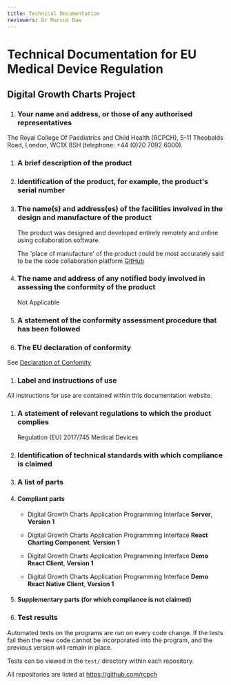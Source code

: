 ```yaml
---
title: Technical Documentation
reviewers: Dr Marcus Baw
---
```


# Technical Documentation for EU Medical Device Regulation

## Digital Growth Charts Project

1. ### Your name and address, or those of any authorised representatives

The Royal College Of Paediatrics and Child Health (RCPCH), 5-11 Theobalds Road, London, WC1X 8SH (telephone: +44 (0)20 7092 6000).

1. ### A brief description of the product

1. ### Identification of the product, for example, the product's serial number

1. ### The name(s) and address(es) of the facilities involved in the design and manufacture of the product

    The product was designed and developed entirely remotely and online using collaboration software.

    The 'place of manufacture' of the product could be most accurately said to be the code collaboration platform [GitHub](https://github.com/)

1. ### The name and address of any notified body involved in assessing the conformity of the product

    Not Applicable

1. ### A statement of the conformity assessment procedure that has been followed

    
2. ### The EU declaration of conformity

See [Declaration of Confomity](doc-api.md)

1. ### Label and instructions of use

All instructions for use are contained within this documentation website.

1. ### A statement of relevant regulations to which the product complies

    Regulation (EU) 2017/745    Medical Devices

2. ### Identification of technical standards with which compliance is claimed

3. ### A list of parts

4. #### Compliant parts

   * Digital Growth Charts Application Programming Interface **Server**, **Version 1**

   * Digital Growth Charts Application Programming Interface **React Charting Component**, **Version 1**

   * Digital Growth Charts Application Programming Interface **Demo React Client**, **Version 1**

   * Digital Growth Charts Application Programming Interface **Demo React Native Client**, **Version 1**

5. #### Supplementary parts (for which compliance is not claimed)

6. ### Test results

Automated tests on the programs are run on every code change. If the tests fail then the new code cannot be incorporated into the program, and the previous version will remain in place.

Tests can be viewed in the `test/` directory within each repository.

All repositories are listed at <https://github.com/rcpch>

